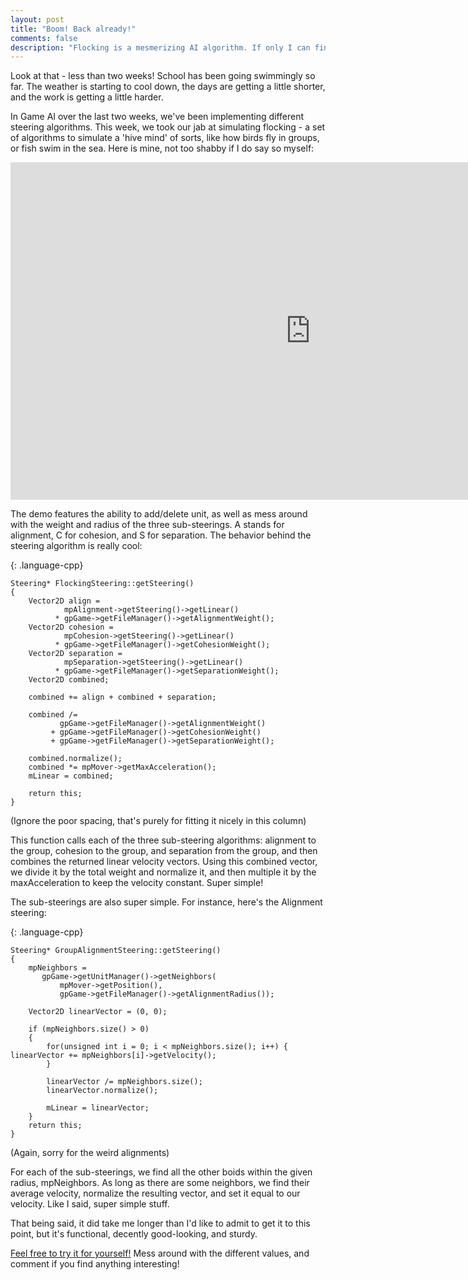```yaml
---
layout: post
title: "Boom! Back already!"
comments: false
description: "Flocking is a mesmerizing AI algorithm. If only I can find a screensaver that utilizes it..."
---
```


Look at that - less than two weeks! School has been going swimmingly so far. The weather is starting to cool down, the days are getting a little shorter, and the work is getting a little harder.


In Game AI over the last two weeks, we've been implementing different steering algorithms. This week, we took our jab at simulating flocking - a set of algorithms to simulate a 'hive mind' of sorts, like how birds fly in groups, or fish swim in the sea. Here is mine, not too shabby if I do say so myself:


<iframe width="960" height="540" src="https://www.youtube.com/embed/SFF9pqgZRtY?rel=0" frameborder="0" allowfullscreen></iframe>


The demo features the ability to add/delete unit, as well as mess around with the weight and radius of the three sub-steerings. A stands for alignment, C for cohesion, and S for separation. The behavior behind the steering algorithm is really cool:

{: .language-cpp}
~~~~~~~~
Steering* FlockingSteering::getSteering()
{
	Vector2D align =
            mpAlignment->getSteering()->getLinear()
          * gpGame->getFileManager()->getAlignmentWeight();
	Vector2D cohesion =
            mpCohesion->getSteering()->getLinear()
          * gpGame->getFileManager()->getCohesionWeight();
	Vector2D separation =
            mpSeparation->getSteering()->getLinear()
          * gpGame->getFileManager()->getSeparationWeight();
	Vector2D combined;

	combined += align + combined + separation;

	combined /=
           gpGame->getFileManager()->getAlignmentWeight()
         + gpGame->getFileManager()->getCohesionWeight()
         + gpGame->getFileManager()->getSeparationWeight();

	combined.normalize();
	combined *= mpMover->getMaxAcceleration();
	mLinear = combined;

	return this;
}
~~~~~~~~


(Ignore the poor spacing, that's purely for fitting it nicely in this column)


This function calls each of the three sub-steering algorithms: alignment to the group, cohesion to the group, and separation from the group, and then combines the returned linear velocity vectors. Using this combined vector, we divide it by the total weight and normalize it, and then multiple it by the maxAcceleration to keep the velocity constant. Super simple!


The sub-steerings are also super simple. For instance, here's the Alignment steering:


{: .language-cpp}
~~~~~~~~
Steering* GroupAlignmentSteering::getSteering()
{
    mpNeighbors =
       gpGame->getUnitManager()->getNeighbors(
           mpMover->getPosition(),
           gpGame->getFileManager()->getAlignmentRadius());

    Vector2D linearVector = (0, 0);

    if (mpNeighbors.size() > 0)
    {
	    for(unsigned int i = 0; i < mpNeighbors.size(); i++) { linearVector += mpNeighbors[i]->getVelocity();
	    }

	    linearVector /= mpNeighbors.size();
	    linearVector.normalize();

	    mLinear = linearVector;
    }
    return this;
}
~~~~~~~~


(Again, sorry for the weird alignments)


For each of the sub-steerings, we find all the other boids within the given radius, mpNeighbors. As long as there are some neighbors, we find their average velocity, normalize the resulting vector, and set it equal to our velocity. Like I said, super simple stuff.


That being said, it did take me longer than I'd like to admit to get it to this point, but it's functional, decently good-looking, and sturdy.

[Feel free to try it for yourself!](https://www.dropbox.com/s/k4z45sseapz3lgt/flocking.zip?dl=0) Mess around with the different values, and comment if you find anything interesting!
